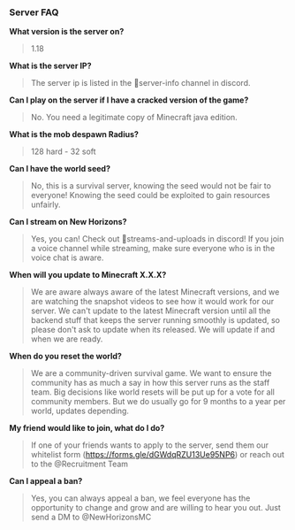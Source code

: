 ### Server FAQ

**What version is the server on?**
> 1.18

**What is the server IP?**
> The server ip is listed in the 📂server-info  channel in discord.

**Can I play on the server if I have a cracked version of the game?**
> No. You need a legitimate copy of Minecraft java edition.

**What is the mob despawn Radius?**
> 128 hard - 32 soft 

**Can I have the world seed?**
> No, this is a survival server, knowing the seed would not be fair to everyone! Knowing the seed could be exploited to gain resources unfairly.

**Can I stream on New Horizons?**
> Yes, you can! Check out 🎥streams-and-uploads in discord! If you join a voice channel while streaming, make sure everyone who is in the voice chat is aware.

**When will you update to Minecraft X.X.X?**
> We are aware always aware of the latest Minecraft versions, and we are watching the snapshot videos to see how it would work for our server. We can't update to the latest Minecraft version until all the backend stuff that keeps the server running smoothly is updated, so please don't ask to update when its released. We will update if and when we are ready.

**When do you reset the world?**
> We are a community-driven survival game. We want to ensure the community has as much a say in how this server runs as the staff team. Big decisions like world resets will be put up for a vote for all community members. But we do usually go for 9 months to a year per world, updates depending.

**My friend would like to join, what do I do?**
> If one of your friends wants to apply to the server, send them our whitelist form (https://forms.gle/dGWdqRZU13Ue95NP6) or reach out to the @Recruitment Team 

**Can I appeal a ban?**
> Yes, you can always appeal a ban, we feel everyone has the opportunity to change and grow and are willing to hear you out. Just send a DM to @NewHorizonsMC
